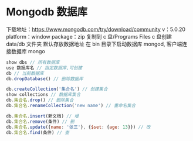 # Mongodb 数据库

下载地址：https://www.mongodb.com/try/download/community
v：5.0.20 platform：window package：zip
复制到 c 盘/Programs Files
c 盘创建 data/db 文件夹 默认存放数据地址
在 bin 目录下启动数据库 mongod, 客户端连接数据库 mongo

```js
show dbs // 所有数据库
use 数据库名 // 指定数据库,可创建
db // 当前数据库
db.dropDatabase() // 删除数据库

db.createCollection('集合名') // 创建集合
show collections // 数据库集合
db.集合名.drop() // 删除集合
db.集合名.renameCollection('new name') // 重命名集合

db.集合名.insert(新文档) // 增
db.集合名.remove(条件) // 删
db.集合名.update({name: '张三'}, {$set: {age: 13}}) // 改
db.集合名.find(条件) // 查
```
